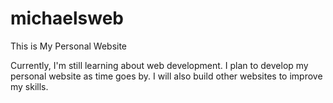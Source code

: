 # michaelsweb
This is My Personal Website

Currently, I'm still learning about web development. I plan to develop my personal website as time goes by. I will also build other websites to improve my skills.
